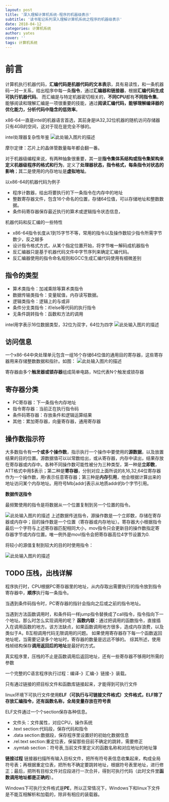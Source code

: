 ```yaml
---
layout: post
title: '深入理解计算机系统-程序的机器级表示'
subtitle: '读书笔记系列深入理解计算机系统之程序的机器级表示'
date: 2018-04-12
categories: 计算机系统
author: yates
cover: ''
tags: 计算机系统
---
```


# 前言
计算机执行机器代码，**汇编代码是机器代码的文本表示**，具有易读性，和一条机器码一对一关系，给出程序中每一条**指令**，通过**汇编器和链接器**，根据**汇编代码生成可执行机器代码**。
而汇编是与特定机器密切相关的，**不同CPU**都有**不同指令集**。
能够阅读和理解汇编是一项很重要的技能，通过**阅读汇编代码，能够理解编译器的优化能力，分析代码中隐含的低效率**。

x86-64一直是intel的机器语言首选，其前身是IA32,32位机器的随机访问存储器只有4GB的空间，这对于现在是完全不够的。

intel处理器复杂性年鉴
![此处输入图片的描述](http://yatesblog.oss-cn-shenzhen.aliyuncs.com/img/computer-system-Perspective/5.png)

摩尔定律：芯片上的晶体管数量每年都会翻一番。

对于机器级编程来说，有两种抽象很重要，其一是**指令集体系结构或指令集架构来定义机器级程序的格式和行为**，定义了**处理器状态，指令格式，每条指令对状态的影响**；其二是使用的内存地址是**虚拟地址**。

以x86-64的机器代码为例子
- 程序计数器，给出将要执行的下一条指令在内存中的地址
- 整数寄存器文件，包含16个命名的位置，存储64位值，可以存储地址和整数数据。
- 条件码寄存器保存最近执行的算术或逻辑指令状态信息，

机器代码和反汇编的一些特性
- x86-64指令长度从1到15字节不等，常用的指令以及操作数较少指令所需字节数少，反之越多
- 设计指令格式方式，从某个指定位置开始，将字节唯一解码成机器指令
- 反汇编器只是基于机器代码文件中字节序列来确定汇编代码。
- 反汇编器使用的指令命名规则和GCC生成汇编代码使用有细微差别

## 指令的类型

- 算术类指令：加减乘除等算术类指令
- 数据传输类指令：变量赋值，内存读写数据。
- 逻辑类指令：逻辑上的与或非
- 条件分支类指令：if/else等代码的执行指令
- 无条件跳转指令：函数和方法的调用


intel用字表示16位数据类型，32位为双字，64位为四字
![此处输入图片的描述](http://yatesblog.oss-cn-shenzhen.aliyuncs.com/img/computer-system-Perspective/6.png)

## 访问信息
一个x86-64中央处理单元包含一组16个存储64位值的通用目的寄存器，这些寄存器用来存储整数数据和指针。如图：
![此处输入图片的描述](http://yatesblog.oss-cn-shenzhen.aliyuncs.com/img/computer-system-Perspective/7.png)

寄存器由多个**触发器或锁存器**组成简单电路，N位代表N个触发或锁存器

## 寄存器分类

- PC寄存器：下一条指令内存地址
- 指令寄存器：当前正在执行指令码
- 条件码寄存器：存放条件和逻辑运算结果
- 其他：累加寄存器，向量寄存器，通用寄存器

## 操作数指示符

大多数指令有**一个或多个操作数**，指示执行一个操作中要使用的**源数据**，以及放置结果的目的位置。源数据值可以以常数给出，或从寄存器，内存中读出，结果存放在寄存器或内存中。各种不同操作数可能性被分为三种类型，第一种是**立即数**，ATT格式中用$表示；第二种是**寄存器**，分别对应上面所说的8,16,32,64位寄存器作为一个操作数，用r表示任意寄存器；第三种是**内存引用**，他会根据计算出来的地址访问某个内存地址。用符号Mb[addr]表示从地质addr的b个字节引用。

**数据传送指令**

最频繁使用的指令是将数据从一个位置复制到另一个位置的指令。

![此处输入图片的描述](http://yatesblog.oss-cn-shenzhen.aliyuncs.com/img/computer-system-Perspective/8.png)
上述数据传送指令，源操作数是一个立即数，存储在寄存器或内存中；目的操作数是一个位置（寄存器或内存地址）。寄存器大小根据指令最后一个字符与上述寄存器匹配相同大小，mov指令只会更新目的操作数指定寄存器字节或内存位置。唯一例外是movl指令会把寄存器高位4字节设置为0.

将较小的源值复制到较大的目的时使用指令：

![此处输入图片的描述](http://yatesblog.oss-cn-shenzhen.aliyuncs.com/img/computer-system-Perspective/10.png)


## TODO 压栈，出栈详解
程序执行时，CPU根据PC寄存器里的地址，从内存取出需要执行的指令放到指令寄存器中，**顺序**执行每一条指令。

当遇到条件码指令时，PC寄存器的指针会指向之后或之前的指令地址。

当遇到方法函数调用时，和条件码一样jump指令替换成了call指令，指令指向下一个地址。那么时怎么实现调用的呢？
**函数内联**：通过把调用的函数指令，直接插入在调用函数的地方。该方法缺点，如果函数调用地方很多，造成内存浪费，以及类似于A，B互相调用代码无限调用的问题。
如果使用寄存器存下每一个函数返回地址呢，当需要记录多个地址时，寄存器的数量是远远不够的。
综其所述，使用栈帧结构保存**调用返回后的地址**是最好的方式。

真实程序里，压栈的不止是函数调用后返回地址，还有一些寄存器不够用时所需的参数

一个完整的C语言程序执行过程：编译-》汇编-》链接-》装载。

只有通过链接的把目标文件和函数库链接起来，才能得到可执行文件

linux环境下可执行文件使用**ELF（可执行与可链接文件格式）**文件格式，ELF除了存放汇编指令，还有函数名称，全局变量存放在**符号表**

ELF文件通过一个个section保存各种信息。
- 文件头：文件属性，对应CPU，操作系统
- .text section:代码段，保存代码和指令
- .data section:数据段，保存程序里设置好的初始化数据信息
- .rel.text section:重定位表，保留那些目前不确定的跳转，需要修正
- .symtab section：符号表,当前文件里定义的函数名称和对应地址的地址簿

**链接过程**
链接器扫描所有输入目标文件，把所有符号表信息收集起来，构成全局符号表；再根据重定位表，把所有不确定要跳转地址，根据符号表里地址，进行修正；最后，把所有目标文件对应段进行一次合并，得到可执行代码（此时文件里**函数调用地址都是正确的**）。

Windows下可执行文件格式是**PE**，所以正常情况下，Windows下和linux下文件是不能互相解析和加载的，除非有相应的装载器。



